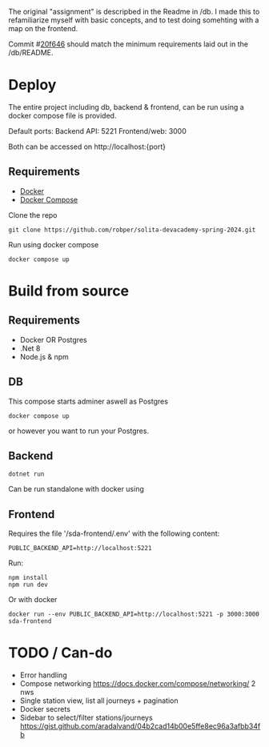 The original "assignment" is descripbed in the Readme in /db.
I made this to refamiliarize myself with basic concepts, and to test doing somehting with a map on the frontend.

Commit #[20f646](https://github.com/robper/solita-devacademy-spring-2024/tree/20f646fdc255b3baeb74398caa3528d8dea61dff) should match the minimum requirements laid out in the /db/README.

# Deploy
The entire project including db, backend & frontend, can be run using a docker compose file is provided.

Default ports:
Backend API: 5221
Frontend/web: 3000

Both can be accessed on http://localhost:{port}

## Requirements
- [Docker](https://www.docker.com/community-edition#/download)
- [Docker Compose](https://docs.docker.com/compose/install/)

Clone the repo
```
git clone https://github.com/robper/solita-devacademy-spring-2024.git
```
Run using docker compose
```
docker compose up
```

# Build from source
## Requirements
- Docker OR Postgres
- .Net 8
- Node.js & npm

## DB

This compose starts adminer aswell as Postgres
```
docker compose up 
```
or however you want to run your Postgres.

## Backend

```
dotnet run
```
Can be run standalone with docker using

## Frontend
Requires the file '/sda-frontend/.env' with the following content:
```
PUBLIC_BACKEND_API=http://localhost:5221
```
Run:
```
npm install
npm run dev
```

Or with docker
```
docker run --env PUBLIC_BACKEND_API=http://localhost:5221 -p 3000:3000 sda-frontend
```

# TODO / Can-do
- Error handling
- Compose networking https://docs.docker.com/compose/networking/ 2 nws
- Single station view, list all journeys + pagination
- Docker secrets
- Sidebar to select/filter stations/journeys
https://gist.github.com/aradalvand/04b2cad14b00e5ffe8ec96a3afbb34fb
